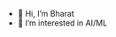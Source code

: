 - 👋 Hi, I’m Bharat
- 👀 I’m interested in AI/ML


<!---
bharatjain02/bharatjain02 is a ✨ special ✨ repository because its `README.md` (this file) appears on your GitHub profile.
You can click the Preview link to take a look at your changes.
--->
